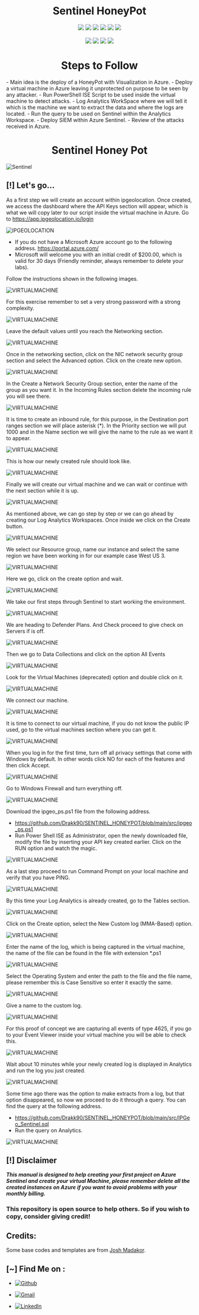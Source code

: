 <h1 align="center">Sentinel HoneyPot</h1>

<p align="center">
  <img src="https://img.shields.io/badge/Version-1.0-green?style=for-the-badge">
  <img src="https://img.shields.io/github/stars/Drakk90/pyphisher?style=for-the-badge&color=orange">
  <img src="https://img.shields.io/github/forks/Drakk90/pyphisher?color=cyan&style=for-the-badge&color=purple">
  <img src="https://img.shields.io/github/watchers/Drakk90/pyphisher?color=cyan&style=for-the-badge&color=purple">
  <img src="https://img.shields.io/github/issues/Drakk90/pyphisher?color=red&style=for-the-badge">
  <img src="https://img.shields.io/github/license/Drakk90/pyphisher?style=for-the-badge&color=blue">
<br>
<br>
  <img src="https://img.shields.io/badge/Author-Drakk90-purple?style=flat-square">
  <img src="https://img.shields.io/badge/Open%20Source-Yes-cyan?style=flat-square">
  <img src="https://img.shields.io/badge/Made%20in-Guatemala-green?colorA=%23ff0000&colorB=%23017e40&style=flat-square">
  <img src="https://img.shields.io/badge/Written%20in-PowerShell-blue?style=flat-square">
</p>


<h1 align="center">Steps to Follow</h1>
 - Main idea is the deploy of a HoneyPot with Visualization in Azure. 
 - Deploy a virtual machine in Azure leaving it unprotected on purpose to be seen by any attacker.
 - Run PowerShell ISE Script to be used inside the virtual machine to detect attacks.
 - Log Analytics WorkSpace where we will tell it which is the machine we want to extract the data and where the logs are located.
 - Run the query to be used on Sentinel within the Analytics Workspace.
 - Deploy SIEM within Azure Sentinel.
 - Review of the attacks received in Azure.


<h1 align="center">Sentinel Honey Pot</h1>

![Sentinel](https://raw.githubusercontent.com/Drakk90/SENTINEL_HONEYPOT/main/images/Sentinel.svg)


## [!] Let's go...
As a first step we will create an account within ipgeolocation. Once created, we access the dashboard where the API Keys section will appear, which is what we will copy later to our script inside the virtual machine in Azure.
Go to https://app.ipgeolocation.io/login

![IPGEOLOCATION](https://raw.githubusercontent.com/Drakk90/SENTINEL_HONEYPOT/main/images/image01.jpg)

 - If you do not have a Microsoft Azure account go to the following address. https://portal.azure.com/
 - Microsoft will welcome you with an initial credit of $200.00, which is valid for 30 days (Friendly reminder, always remember to delete your labs).

Follow the instructions shown in the following images.

![VIRTUALMACHINE](https://raw.githubusercontent.com/Drakk90/SENTINEL_HONEYPOT/main/images/image02.jpg)

For this exercise remember to set a very strong password with a strong complexity.

![VIRTUALMACHINE](https://raw.githubusercontent.com/Drakk90/SENTINEL_HONEYPOT/main/images/image03.jpg)

Leave the default values until you reach the Networking section.

![VIRTUALMACHINE](https://raw.githubusercontent.com/Drakk90/SENTINEL_HONEYPOT/main/images/image04.jpg)

Once in the networking section, click on the NIC network security group section and select the Advanced option. Click on the create new option.

![VIRTUALMACHINE](https://raw.githubusercontent.com/Drakk90/SENTINEL_HONEYPOT/main/images/image05.jpg)

In the Create a Network Security Group section, enter the name of the group as you want it. In the Incoming Rules section delete the incoming rule you will see there.

![VIRTUALMACHINE](https://raw.githubusercontent.com/Drakk90/SENTINEL_HONEYPOT/main/images/image06.jpg)

It is time to create an inbound rule, for this purpose, in the Destination port ranges section we will place asterisk (*). In the Priority section we will put 1000 and in the Name section we will give the name to the rule as we want it to appear.

![VIRTUALMACHINE](https://raw.githubusercontent.com/Drakk90/SENTINEL_HONEYPOT/main/images/image07.jpg)

This is how our newly created rule should look like.

![VIRTUALMACHINE](https://raw.githubusercontent.com/Drakk90/SENTINEL_HONEYPOT/main/images/image08.jpg)

Finally we will create our virtual machine and we can wait or continue with the next section while it is up.

![VIRTUALMACHINE](https://raw.githubusercontent.com/Drakk90/SENTINEL_HONEYPOT/main/images/image09.jpg)

As mentioned above, we can go step by step or we can go ahead by creating our Log Analytics Workspaces. Once inside we click on the Create button.

![VIRTUALMACHINE](https://raw.githubusercontent.com/Drakk90/SENTINEL_HONEYPOT/main/images/image10.jpg)

We select our Resource group, name our instance and select the same region we have been working in for our example case West US 3.

![VIRTUALMACHINE](https://raw.githubusercontent.com/Drakk90/SENTINEL_HONEYPOT/main/images/image11.jpg)

Here we go, click on the create option and wait.

![VIRTUALMACHINE](https://raw.githubusercontent.com/Drakk90/SENTINEL_HONEYPOT/main/images/image12.jpg)

We take our first steps through Sentinel to start working the environment.

![VIRTUALMACHINE](https://raw.githubusercontent.com/Drakk90/SENTINEL_HONEYPOT/main/images/image13.jpg)

We are heading to Defender Plans. And Check proceed to give check on Servers if is off.

![VIRTUALMACHINE](https://raw.githubusercontent.com/Drakk90/SENTINEL_HONEYPOT/main/images/image14.jpg)

Then we go to Data Collections and click on the option All Events

![VIRTUALMACHINE](https://raw.githubusercontent.com/Drakk90/SENTINEL_HONEYPOT/main/images/image15.jpg)

Look for the Virtual Machines (deprecated) option and double click on it.

![VIRTUALMACHINE](https://raw.githubusercontent.com/Drakk90/SENTINEL_HONEYPOT/main/images/image16.jpg)

We connect our machine.

![VIRTUALMACHINE](https://raw.githubusercontent.com/Drakk90/SENTINEL_HONEYPOT/main/images/image17.jpg)

It is time to connect to our virtual machine, if you do not know the public IP used, go to the virtual machines section where you can get it.

![VIRTUALMACHINE](https://raw.githubusercontent.com/Drakk90/SENTINEL_HONEYPOT/main/images/image18.jpg)

When you log in for the first time, turn off all privacy settings that come with Windows by default. In other words click NO for each of the features and then click Accept.

![VIRTUALMACHINE](https://raw.githubusercontent.com/Drakk90/SENTINEL_HONEYPOT/main/images/image19.jpg)

Go to Windows Firewall and turn everything off.

![VIRTUALMACHINE](https://raw.githubusercontent.com/Drakk90/SENTINEL_HONEYPOT/main/images/image20.jpg)

Download the ipgeo_ps.ps1 file from the following address.  
 - https://github.com/Drakk90/SENTINEL_HONEYPOT/blob/main/src/ipgeo_ps.ps1
 - Run Power Shell ISE as Administrator, open the newly downloaded file, modify the file by inserting your API key created earlier. Click on the RUN option and watch the magic.

![VIRTUALMACHINE](https://raw.githubusercontent.com/Drakk90/SENTINEL_HONEYPOT/main/images/image21.jpg)

As a last step proceed to run Command Prompt on your local machine and verify that you have PING.
 
![VIRTUALMACHINE](https://raw.githubusercontent.com/Drakk90/SENTINEL_HONEYPOT/main/images/image22.jpg)

By this time your Log Analytics is already created, go to the Tables section.
 
![VIRTUALMACHINE](https://raw.githubusercontent.com/Drakk90/SENTINEL_HONEYPOT/main/images/image23.jpg)

Click on the Create option, select the New Custom log (MMA-Based) option.
 
![VIRTUALMACHINE](https://raw.githubusercontent.com/Drakk90/SENTINEL_HONEYPOT/main/images/image24.jpg)

Enter the name of the log, which is being captured in the virtual machine, the name of the file can be found in the file with extension *.ps1
 
![VIRTUALMACHINE](https://raw.githubusercontent.com/Drakk90/SENTINEL_HONEYPOT/main/images/image25.jpg)

Select the Operating System and enter the path to the file and the file name, please remember this is Case Sensitive so enter it exactly the same.
 
![VIRTUALMACHINE](https://raw.githubusercontent.com/Drakk90/SENTINEL_HONEYPOT/main/images/image26.jpg)

Give a name to the custom log.
 
![VIRTUALMACHINE](https://raw.githubusercontent.com/Drakk90/SENTINEL_HONEYPOT/main/images/image27.jpg)

For this proof of concept we are capturing all events of type 4625, if you go to your Event Viewer inside your virtual machine you will be able to check this.
 
![VIRTUALMACHINE](https://raw.githubusercontent.com/Drakk90/SENTINEL_HONEYPOT/main/images/image28.jpg)

Wait about 10 minutes while your newly created log is displayed in Analytics and run the log you just created.
 
![VIRTUALMACHINE](https://raw.githubusercontent.com/Drakk90/SENTINEL_HONEYPOT/main/images/image29.jpg)

Some time ago there was the option to make extracts from a log, but that option disappeared, so now we proceed to do it through a query. You can find the query at the following address.
 - https://github.com/Drakk90/SENTINEL_HONEYPOT/blob/main/src/IPGeo_Sentinel.sql
 - Run the query on Analytics.
    
![VIRTUALMACHINE](https://raw.githubusercontent.com/Drakk90/SENTINEL_HONEYPOT/main/images/image30.jpg)



## [!] Disclaimer
***This manual is designed to help creating your first project on Azure Sentinel and create your virtual Machine, please remember delete all the created instances on Azure if you want to avoid problems with your monthly billing.***

### This repository is open source to help others. So if you wish to copy, consider giving credit!

## Credits:
Some base codes and templates are from [Josh Madakor](https://github.com/joshmadakor1).

## [~] Find Me on :

- [![Github](https://img.shields.io/badge/Github-Drakk90-purple?style=for-the-badge&logo=github)](https://github.com/Drakk90)

- [![Gmail](https://img.shields.io/badge/Gmail-Drakk90-green?style=for-the-badge&logo=gmail)](mailto:erecinos@gmail.com)

- [![LinkedIn](https://img.shields.io/badge/LinkedIn-Drakk90-blue?style=for-the-badge&logo=linkedin)](https://www.linkedin.com/in/eduardo-recinos)
